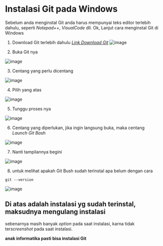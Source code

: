 # Instalasi Git pada Windows

Sebelum anda menginstal Git anda harus mempunyai teks editor terlebih dahulu, seperti *Notepad++*, *VisualCode* dll. 
Ok, Lanjut cara menginstal Git di Windows

1. Download Git terlebih dahulu [*Link Download Git*](https://git-scm.com/downloads)
![image](https://user-images.githubusercontent.com/91442260/135282115-06096a44-c34c-4358-9c06-01e60340f241.png)

2. Buka Git nya

![image](https://user-images.githubusercontent.com/91442260/135282414-7c76c8fc-62cd-4182-8a92-bbe5a2a585de.png)

3. Centang yang perlu dicentang

![image](https://user-images.githubusercontent.com/91442260/135282587-774c5a7c-f9ed-46fb-89b2-7f71bcc13b46.png)

4. Pilih yang atas

![image](https://user-images.githubusercontent.com/91442260/135283048-aaa2cfe0-2484-44b2-b739-77e214330cd0.png)

5. Tunggu proses nya

![image](https://user-images.githubusercontent.com/91442260/135283135-c0ca72ac-1bd5-43a2-8e5c-a561abbd4642.png)

6. Centang yang diperlukan, jika ingin langsung buka, maka centang *Launch Git Bash* 

![image](https://user-images.githubusercontent.com/91442260/135283385-6d4019f3-ba42-4d87-ae8d-4eb6ccbc0a78.png)

7. Nanti tampilannya begini

![image](https://user-images.githubusercontent.com/91442260/135283519-e54756f7-1e12-4ec4-a333-9e9ba45fa758.png)

8. untuk melihat apakah Git Bush sudah terinstal apa belum dengan cara

```
git --version
```
![image](https://user-images.githubusercontent.com/91442260/135283951-e952058b-354a-4159-b99d-34d8bedb8a25.png)


## Di atas adalah instalasi yg sudah terinstal, maksudnya mengulang instalasi

sebenarnya masih banyak *option* pada saat instalasi, karna tidak ter*screenshot* pada saat instalasi. 

**anak informatika pasti bisa instalasi Git**





























